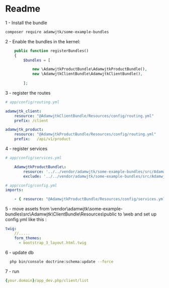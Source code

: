 Readme
=====
1 - Install the bundle
``` bash
composer require adamwjtk/some-example-bundles
```
2 - Enable the bundles in the kernel:

``` php
    public function registerBundles()
    {
        $bundles = [

            new \AdamwjtkProductBundle\AdamwjtkProductBundle(),
            new \AdamwjtkClientBundle\AdamwjtkClientBundle(),
            
        ];
```

3 - register the routes

```yaml
# app/config/routing.yml

adamwjtk_client:
    resource: "@AdamwjtkClientBundle/Resources/config/routing.yml"
    prefix: /client

adamwjtk_product:
    resource: "@AdamwjtkProductBundle/Resources/config/routing.yml"
    prefix:   /api/v1/product
```

4 - register services

``` yaml
# app/config/services.yml

    AdamwjtkProductBundle\:
        resource: '../../vendor/adamwjtk/some-example-bundles/src/Adamwjtk/ProductBundle/*'
        exclude: '../../vendor/adamwjtk/some-example-bundles/src/Adamwjtk/ProductBundle/{Entity,Repository,Tests}'
```

```yaml
# app/config/config.yml
imports:

    - { resource: "@AdamwjtkProductBundle/Resources/config/services.yml"} 
```

5 - move assets from \vendor\adamwjtk\some-example-bundles\src\Adamwjtk\ClientBundle\Resources\public to \web and set up
config.yml like this :
``` yaml
twig:
    //.....
    form_themes:
      - bootstrap_3_layout.html.twig
```

6 - update db
``` bash
  php bin/console doctrine:schema:update --force
```



7 - run 
``` yml
{your.domain}/app_dev.php/client/list
```
